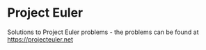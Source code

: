 # Project Euler
Solutions to Project Euler problems - the problems can be found at https://projecteuler.net
